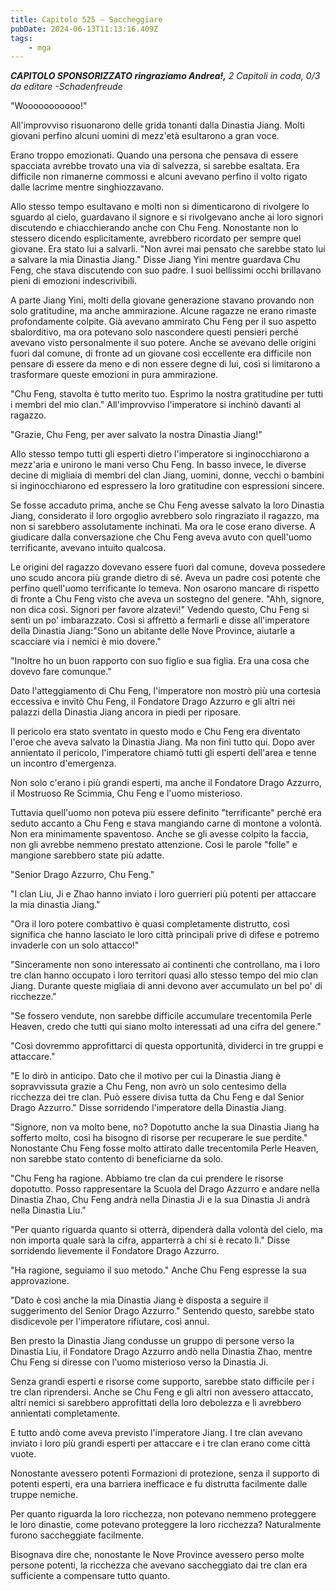 ```yaml
---
title: Capitolo 525 – Saccheggiare
pubDate: 2024-06-13T11:13:16.409Z
tags:
    - mga
---
```



<em><strong>CAPITOLO SPONSORIZZATO ringraziamo Andrea!,</strong>
2 Capitoli in coda, 0/3
da editare
-Schadenfreude</em>


"Wooooooooooo!"


All'improvviso risuonarono delle grida tonanti dalla Dinastia Jiang. Molti giovani perfino alcuni uomini di mezz'età esultarono a gran voce.


Erano troppo emozionati. Quando una persona che pensava di essere spacciata avrebbe trovato una via di salvezza, si sarebbe esaltata. Era difficile non rimanerne commossi e alcuni avevano perfino il volto rigato dalle lacrime mentre singhiozzavano.


Allo stesso tempo esultavano e molti non si dimenticarono di rivolgere lo sguardo al cielo, guardavano il signore e si rivolgevano anche ai loro signori discutendo e chiacchierando anche con Chu Feng.
Nonostante non lo stessero dicendo esplicitamente, avrebbero ricordato per sempre quel giovane. Era stato lui a salvarli.
"Non avrei mai pensato che sarebbe stato lui a salvare la mia Dinastia Jiang." Disse Jiang Yini mentre guardava Chu Feng, che stava discutendo con suo padre. I suoi bellissimi occhi brillavano pieni di emozioni indescrivibili.


A parte Jiang Yini, molti della giovane generazione stavano provando non solo gratitudine, ma anche ammirazione.
Alcune ragazze ne erano rimaste profondamente colpite. Già avevano ammirato Chu Feng per il suo aspetto sbalorditivo, ma ora potevano solo nascondere questi pensieri perché avevano visto personalmente il suo potere. Anche se avevano delle origini fuori dal comune, di fronte ad un giovane così eccellente era difficile non pensare di essere da meno e di non essere degne di lui, così si limitarono a trasformare queste emozioni in pura ammirazione.


"Chu Feng, stavolta è tutto merito tuo. Esprimo la nostra gratitudine per tutti i membri del mio clan." All'improvviso l'imperatore si inchinò davanti al ragazzo.


"Grazie, Chu Feng, per aver salvato la nostra Dinastia Jiang!"


Allo stesso tempo tutti gli esperti dietro l'imperatore si inginocchiarono a mezz'aria e unirono le mani verso Chu Feng. In basso invece, le diverse decine di migliaia di membri del clan Jiang, uomini, donne, vecchi o bambini si inginocchiarono ed espressero la loro gratitudine con espressioni sincere.


Se fosse accaduto prima, anche se Chu Feng avesse salvato la loro Dinastia Jiang, considerato il loro orgoglio avrebbero solo ringraziato il ragazzo, ma non si sarebbero assolutamente inchinati.
Ma ora le cose erano diverse. A giudicare dalla conversazione che Chu Feng aveva avuto con quell'uomo terrificante, avevano intuito qualcosa.


Le origini del ragazzo dovevano essere fuori dal comune, doveva possedere uno scudo ancora più grande dietro di sé. Aveva un padre così potente che perfino quell'uomo terrificante lo temeva. Non osarono mancare di rispetto di fronte a Chu Feng visto che aveva un sostegno del genere.
"Ahh, signore, non dica così. Signori per favore alzatevi!" Vedendo questo, Chu Feng si sentì un po' imbarazzato. Così si affrettò a fermarli e disse all'imperatore della Dinastia Jiang:"Sono un abitante delle Nove Province, aiutarle a scacciare via i nemici è mio dovere."


"Inoltre ho un buon rapporto con suo figlio e sua figlia. Era una cosa che dovevo fare comunque."


Dato l'atteggiamento di Chu Feng, l'imperatore non mostrò più una cortesia eccessiva e invitò Chu Feng, il Fondatore Drago Azzurro e gli altri nei palazzi della Dinastia Jiang ancora in piedi per riposare.


Il pericolo era stato sventato in questo modo e Chu Feng era diventato l'eroe che aveva salvato la Dinastia Jiang.
Ma non finì tutto qui. Dopo aver annientato il pericolo, l'imperatore chiamò tutti gli esperti dell'area e tenne un incontro d'emergenza.


Non solo c'erano i più grandi esperti, ma anche il Fondatore Drago Azzurro, il Mostruoso Re Scimmia, Chu Feng e l'uomo misterioso.


Tuttavia quell'uomo non poteva più essere definito "terrificante" perché era seduto accanto a Chu Feng e stava mangiando carne di montone a volontà. Non era minimamente spaventoso. Anche se gli avesse colpito la faccia, non gli avrebbe nemmeno prestato attenzione. Così le parole "folle" e mangione sarebbero state più adatte.


"Senior Drago Azzurro, Chu Feng."


"I clan Liu, Ji e Zhao hanno inviato i loro guerrieri più potenti per attaccare la mia dinastia Jiang."


"Ora il loro potere combattivo è quasi completamente distrutto, così significa che hanno lasciato le loro città principali prive di difese e potremo invaderle con un solo attacco!"


"Sinceramente non sono interessato ai continenti che controllano, ma i loro tre clan hanno occupato i loro territori quasi allo stesso tempo del mio clan Jiang. Durante queste migliaia di anni devono aver accumulato un bel po' di ricchezze."


"Se fossero vendute, non sarebbe difficile accumulare trecentomila Perle Heaven, credo che tutti qui siano molto interessati ad una cifra del genere."


"Così dovremmo approfittarci di questa opportunità, dividerci in tre gruppi e attaccare."


"E lo dirò in anticipo. Dato che il motivo per cui la Dinastia Jiang è sopravvissuta grazie a Chu Feng, non avrò un solo centesimo della ricchezza dei tre clan. Può essere divisa tutta da Chu Feng e dal Senior Drago Azzurro." Disse sorridendo l'imperatore della Dinastia Jiang.


"Signore, non va molto bene, no? Dopotutto anche la sua Dinastia Jiang ha sofferto molto, così ha bisogno di risorse per recuperare le sue perdite." Nonostante Chu Feng fosse molto attirato dalle trecentomila Perle Heaven, non sarebbe stato contento di beneficiarne da solo.


"Chu Feng ha ragione. Abbiamo tre clan da cui prendere le risorse dopotutto. Posso rappresentare la Scuola del Drago Azzurro e andare nella Dinastia Zhao, Chu Feng andrà nella Dinastia Ji e la sua Dinastia Ji andrà nella Dinastia Liu."


"Per quanto riguarda quanto si otterrà, dipenderà dalla volontà del cielo, ma non importa quale sarà la cifra, apparterrà a chi si è recato lì." Disse sorridendo lievemente il Fondatore Drago Azzurro.


"Ha ragione, seguiamo il suo metodo." Anche Chu Feng espresse la sua approvazione.


"Dato è così anche la mia Dinastia Jiang è disposta a seguire il suggerimento del Senior Drago Azzurro." Sentendo questo, sarebbe stato disdicevole per l'imperatore rifiutare, così annuì.


Ben presto la Dinastia Jiang condusse un gruppo di persone verso la Dinastia Liu, il Fondatore Drago Azzurro andò nella Dinastia Zhao, mentre Chu Feng si diresse con l'uomo misterioso verso la Dinastia Ji.


Senza grandi esperti e risorse come supporto, sarebbe stato difficile per i tre clan riprendersi. Anche se Chu Feng e gli altri non avessero attaccato, altri nemici si sarebbero approfittati della loro debolezza e li avrebbero annientati completamente.


E tutto andò come aveva previsto l'imperatore Jiang. I tre clan avevano inviato i loro più grandi esperti per attaccare e i tre clan erano come città vuote.


Nonostante avessero potenti Formazioni di protezione, senza il supporto di potenti esperti, era una barriera inefficace e fu distrutta facilmente dalle truppe nemiche.


Per quanto riguarda la loro ricchezza, non potevano nemmeno proteggere le loro dinastie, come potevano proteggere la loro ricchezza? Naturalmente furono saccheggiate facilmente.


Bisognava dire che, nonostante le Nove Province avessero perso molte persone potenti, la ricchezza che avevano saccheggiato dai tre clan era sufficiente a compensare tutto quanto.
                                


                                



